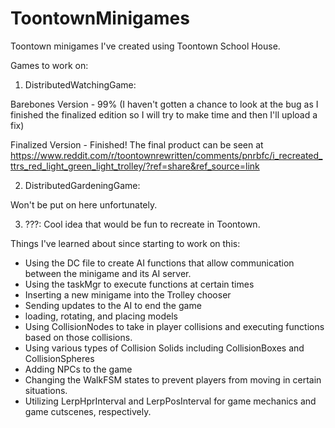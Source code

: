 # ToontownMinigames
Toontown minigames I've created using Toontown School House.

Games to work on:

1. DistributedWatchingGame:

Barebones Version - 99% (I haven't gotten a chance to look at the bug as I finished the finalized edition so I will try to make time and then I'll upload a fix)

Finalized Version - Finished! The final product can be seen at https://www.reddit.com/r/toontownrewritten/comments/pnrbfc/i_recreated_ttrs_red_light_green_light_trolley/?ref=share&ref_source=link

2. DistributedGardeningGame:

Won't be put on here unfortunately.

3. ???:
Cool idea that would be fun to recreate in Toontown.

Things I've learned about since starting to work on this:
- Using the DC file to create AI functions that allow communication between the minigame and its AI server.
- Using the taskMgr to execute functions at certain times
- Inserting a new minigame into the Trolley chooser
- Sending updates to the AI to end the game
- loading, rotating, and placing models
- Using CollisionNodes to take in player collisions and executing functions based on those collisions.
- Using various types of Collision Solids including CollisionBoxes and CollisionSpheres
- Adding NPCs to the game
- Changing the WalkFSM states to prevent players from moving in certain situations.
- Utilizing LerpHprInterval and LerpPosInterval for game mechanics and game cutscenes, respectively.
